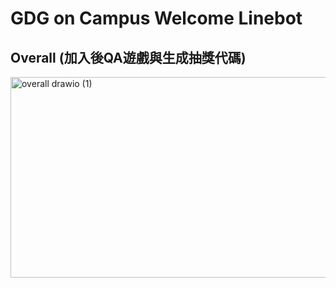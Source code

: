 # GDG on Campus Welcome Linebot


## Overall (加入後QA遊戲與生成抽獎代碼)
<img width="702" height="321" alt="overall drawio (1)" src="https://github.com/user-attachments/assets/fafcbdcb-cd27-4580-835b-a39976b204d0" />

## 
